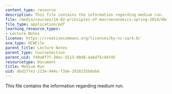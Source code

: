 ```yaml
---
content_type: resource
description: This file contains the information regarding medium run.
file: /media/courses/14-02-principles-of-macroeconomics-spring-2014/dbd277e1213e944cf3de2928155b0abd_MIT14_02S14_med_run.pdf
file_type: application/pdf
learning_resource_types:
- Lecture Notes
license: https://creativecommons.org/licenses/by-nc-sa/4.0/
ocw_type: OCWFile
parent_title: Lecture Notes
parent_type: CourseSection
parent_uid: f49a0f7f-30ec-5513-00d8-4a6d75c46f45
resourcetype: Document
title: Medium Run
uid: dbd277e1-213e-944c-f3de-2928155b0abd
---
```

This file contains the information regarding medium run.